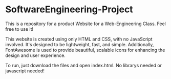 # SoftwareEngineering-Project
This is a repository for a product Website for a Web-Engineering Class. Feel free to use it!

This website is created using only HTML and CSS, with no JavaScript involved. It's designed to be lightweight, fast, and simple.
Additionally, FontAwesome is used to provide beautiful, scalable icons for enhancing the design and user experience.

To run, just download the files and open index.html. No librarys needed or javascript needed!